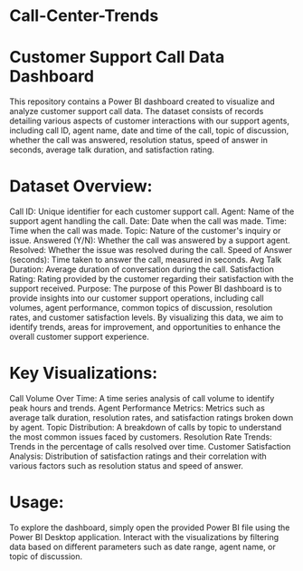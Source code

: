 # Call-Center-Trends
# Customer Support Call Data Dashboard
This repository contains a Power BI dashboard created to visualize and analyze customer support call data. The dataset consists of records detailing various aspects of customer interactions with our support agents, including call ID, agent name, date and time of the call, topic of discussion, whether the call was answered, resolution status, speed of answer in seconds, average talk duration, and satisfaction rating.

# Dataset Overview:
Call ID: Unique identifier for each customer support call.
Agent: Name of the support agent handling the call.
Date: Date when the call was made.
Time: Time when the call was made.
Topic: Nature of the customer's inquiry or issue.
Answered (Y/N): Whether the call was answered by a support agent.
Resolved: Whether the issue was resolved during the call.
Speed of Answer (seconds): Time taken to answer the call, measured in seconds.
Avg Talk Duration: Average duration of conversation during the call.
Satisfaction Rating: Rating provided by the customer regarding their satisfaction with the support received.
Purpose:
The purpose of this Power BI dashboard is to provide insights into our customer support operations, including call volumes, agent performance, common topics of discussion, resolution rates, and customer satisfaction levels. By visualizing this data, we aim to identify trends, areas for improvement, and opportunities to enhance the overall customer support experience.

# Key Visualizations:
Call Volume Over Time: A time series analysis of call volume to identify peak hours and trends.
Agent Performance Metrics: Metrics such as average talk duration, resolution rates, and satisfaction ratings broken down by agent.
Topic Distribution: A breakdown of calls by topic to understand the most common issues faced by customers.
Resolution Rate Trends: Trends in the percentage of calls resolved over time.
Customer Satisfaction Analysis: Distribution of satisfaction ratings and their correlation with various factors such as resolution status and speed of answer.

# Usage:
To explore the dashboard, simply open the provided Power BI file using the Power BI Desktop application. Interact with the visualizations by filtering data based on different parameters such as date range, agent name, or topic of discussion.
